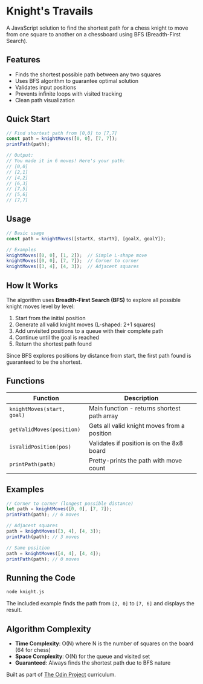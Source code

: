 # Knight's Travails

A JavaScript solution to find the shortest path for a chess knight to move from one square to another on a chessboard using BFS (Breadth-First Search).

## Features

- Finds the shortest possible path between any two squares
- Uses BFS algorithm to guarantee optimal solution
- Validates input positions
- Prevents infinite loops with visited tracking
- Clean path visualization

## Quick Start

```javascript
// Find shortest path from [0,0] to [7,7]
const path = knightMoves([0, 0], [7, 7]);
printPath(path);

// Output:
// You made it in 6 moves! Here's your path:
// [0,0]
// [2,1]
// [4,2]
// [6,3]
// [7,5]
// [5,6]
// [7,7]
```

## Usage

```javascript
// Basic usage
const path = knightMoves([startX, startY], [goalX, goalY]);

// Examples
knightMoves([0, 0], [1, 2]);  // Simple L-shape move
knightMoves([0, 0], [7, 7]);  // Corner to corner
knightMoves([3, 4], [4, 3]);  // Adjacent squares
```

## How It Works

The algorithm uses **Breadth-First Search (BFS)** to explore all possible knight moves level by level:

1. Start from the initial position
2. Generate all valid knight moves (L-shaped: 2+1 squares)
3. Add unvisited positions to a queue with their complete path
4. Continue until the goal is reached
5. Return the shortest path found

Since BFS explores positions by distance from start, the first path found is guaranteed to be the shortest.

## Functions

| Function | Description |
|----------|-------------|
| `knightMoves(start, goal)` | Main function - returns shortest path array |
| `getValidMoves(position)` | Gets all valid knight moves from a position |
| `isValidPosition(pos)` | Validates if position is on the 8x8 board |
| `printPath(path)` | Pretty-prints the path with move count |

## Examples

```javascript
// Corner to corner (longest possible distance)
let path = knightMoves([0, 0], [7, 7]);
printPath(path); // 6 moves

// Adjacent squares
path = knightMoves([3, 4], [4, 3]);
printPath(path); // 3 moves

// Same position
path = knightMoves([4, 4], [4, 4]);
printPath(path); // 0 moves
```

## Running the Code

```bash
node knight.js
```

The included example finds the path from `[2, 0]` to `[7, 6]` and displays the result.

## Algorithm Complexity

- **Time Complexity**: O(N) where N is the number of squares on the board (64 for chess)
- **Space Complexity**: O(N) for the queue and visited set
- **Guaranteed**: Always finds the shortest path due to BFS nature

Built as part of [The Odin Project](https://www.theodinproject.com/) curriculum.